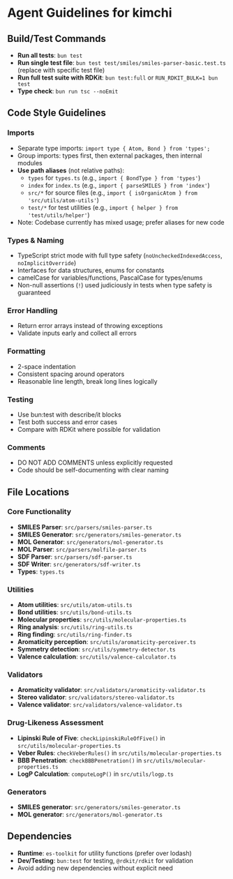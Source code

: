 # Agent Guidelines for kimchi

## Build/Test Commands
- **Run all tests**: `bun test`
- **Run single test file**: `bun test test/smiles/smiles-parser-basic.test.ts` (replace with specific test file)
- **Run full test suite with RDKit**: `bun test:full` or `RUN_RDKIT_BULK=1 bun test`
- **Type check**: `bun run tsc --noEmit`

## Code Style Guidelines

### Imports
- Separate type imports: `import type { Atom, Bond } from 'types';`
- Group imports: types first, then external packages, then internal modules
- **Use path aliases** (not relative paths):
  - `types` for `types.ts` (e.g., `import { BondType } from 'types'`)
  - `index` for `index.ts` (e.g., `import { parseSMILES } from 'index'`)
  - `src/*` for source files (e.g., `import { isOrganicAtom } from 'src/utils/atom-utils'`)
  - `test/*` for test utilities (e.g., `import { helper } from 'test/utils/helper'`)
- Note: Codebase currently has mixed usage; prefer aliases for new code

### Types & Naming
- TypeScript strict mode with full type safety (`noUncheckedIndexedAccess`, `noImplicitOverride`)
- Interfaces for data structures, enums for constants
- camelCase for variables/functions, PascalCase for types/enums
- Non-null assertions (`!`) used judiciously in tests when type safety is guaranteed

### Error Handling
- Return error arrays instead of throwing exceptions
- Validate inputs early and collect all errors

### Formatting
- 2-space indentation
- Consistent spacing around operators
- Reasonable line length, break long lines logically

### Testing
- Use bun:test with describe/it blocks
- Test both success and error cases
- Compare with RDKit where possible for validation

### Comments
- DO NOT ADD COMMENTS unless explicitly requested
- Code should be self-documenting with clear naming

## File Locations

### Core Functionality
- **SMILES Parser**: `src/parsers/smiles-parser.ts`
- **SMILES Generator**: `src/generators/smiles-generator.ts`
- **MOL Generator**: `src/generators/mol-generator.ts`
- **MOL Parser**: `src/parsers/molfile-parser.ts`
- **SDF Parser**: `src/parsers/sdf-parser.ts`
- **SDF Writer**: `src/generators/sdf-writer.ts`
- **Types**: `types.ts`

### Utilities
- **Atom utilities**: `src/utils/atom-utils.ts`
- **Bond utilities**: `src/utils/bond-utils.ts`
- **Molecular properties**: `src/utils/molecular-properties.ts`
- **Ring analysis**: `src/utils/ring-utils.ts`
- **Ring finding**: `src/utils/ring-finder.ts`
- **Aromaticity perception**: `src/utils/aromaticity-perceiver.ts`
- **Symmetry detection**: `src/utils/symmetry-detector.ts`
- **Valence calculation**: `src/utils/valence-calculator.ts`

### Validators
- **Aromaticity validator**: `src/validators/aromaticity-validator.ts`
- **Stereo validator**: `src/validators/stereo-validator.ts`
- **Valence validator**: `src/validators/valence-validator.ts`

### Drug-Likeness Assessment
- **Lipinski Rule of Five**: `checkLipinskiRuleOfFive()` in `src/utils/molecular-properties.ts`
- **Veber Rules**: `checkVeberRules()` in `src/utils/molecular-properties.ts`
- **BBB Penetration**: `checkBBBPenetration()` in `src/utils/molecular-properties.ts`
- **LogP Calculation**: `computeLogP()` in `src/utils/logp.ts`

### Generators
- **SMILES generator**: `src/generators/smiles-generator.ts`
- **MOL generator**: `src/generators/mol-generator.ts`

## Dependencies
- **Runtime**: `es-toolkit` for utility functions (prefer over lodash)
- **Dev/Testing**: `bun:test` for testing, `@rdkit/rdkit` for validation
- Avoid adding new dependencies without explicit need
